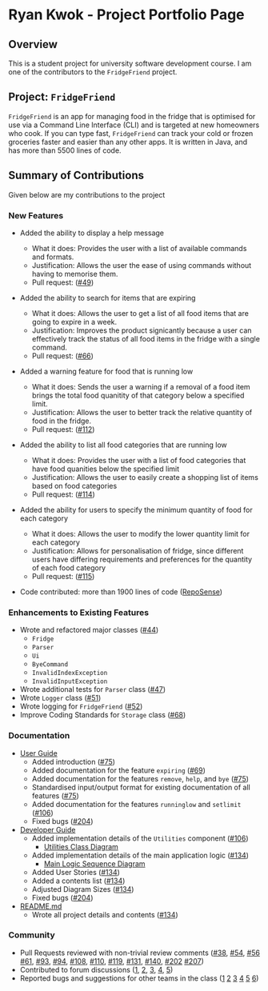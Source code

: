 # Ryan Kwok - Project Portfolio Page

## Overview

This is a student project for university software development course.
I am one of the contributors to the `FridgeFriend` project.

## Project: `FridgeFriend`

`FridgeFriend` is an app for managing food in the fridge that is optimised for use via a Command Line Interface (CLI) and is targeted at new homeowners who cook.
If you can type fast, `FridgeFriend` can track your cold or frozen groceries faster and easier than any other apps.
It is written in Java, and has more than 5500 lines of code.

## Summary of Contributions

Given below are my contributions to the project

### New Features

- Added the ability to display a help message
  - What it does: Provides the user with a list of available commands and formats.
  - Justification: Allows the user the ease of using commands without having to memorise them.
  - Pull request: ([#49](https://github.com/AY2021S2-CS2113-T10-1/tp/pull/49))

- Added the ability to search for items that are expiring
  - What it does: Allows the user to get a list of all food items that are going to expire in a week.
  - Justification: Improves the product signicantly because a user can effectively track the status of all food items in the fridge with a single command.
  - Pull request: ([#66](https://github.com/AY2021S2-CS2113-T10-1/tp/pull/66))

- Added a warning feature for food that is running low
  - What it does: Sends the user a warning if a removal of a food item brings the total food quanitity of that category below a specified limit.
  - Justification: Allows the user to better track the relative quantity of food in the fridge.
  - Pull request: ([#112](https://github.com/AY2021S2-CS2113-T10-1/tp/pull/112))

- Added the ability to list all food categories that are running low
  - What it does: Provides the user with a list of food categories that have food quanities below the specified limit
  - Justification: Allows the user to easily create a shopping list of items based on food categories
  - Pull request: ([#114](https://github.com/AY2021S2-CS2113-T10-1/tp/pull/114))

- Added the ability for users to specify the minimum quantity of food for each category
  - What it does: Allows the user to modify the lower quantity limit for each category
  - Justification: Allows for personalisation of fridge, since different users have differing requirements and preferences for the quantity of each food category
  - Pull request: ([#115](https://github.com/AY2021S2-CS2113-T10-1/tp/pull/115))

- Code contributed: more than 1900 lines of code ([RepoSense](https://nus-cs2113-ay2021s2.github.io/tp-dashboard/?search=kwokyto))

### Enhancements to Existing Features

- Wrote and refactored major classes ([#44](https://github.com/AY2021S2-CS2113-T10-1/tp/pull/45))
  - `Fridge`
  - `Parser`
  - `Ui`
  - `ByeCommand`
  - `InvalidIndexException`
  - `InvalidInputException`
- Wrote additional tests for `Parser` class ([#47](https://github.com/AY2021S2-CS2113-T10-1/tp/pull/47))
- Wrote `Logger` class ([#51](https://github.com/AY2021S2-CS2113-T10-1/tp/pull/51))
- Wrote logging for `FridgeFriend` ([#52](https://github.com/AY2021S2-CS2113-T10-1/tp/pull/52))
- Improve Coding Standards for `Storage` class ([#68](https://github.com/AY2021S2-CS2113-T10-1/tp/pull/68))

### Documentation

- [User Guide](../UserGuide.md)
  - Added introduction ([#75](https://github.com/AY2021S2-CS2113-T10-1/tp/pull/75/))
  - Added documentation for the feature `expiring` ([#69](https://github.com/AY2021S2-CS2113-T10-1/tp/pull/69))
  - Added documentation for the features `remove`, `help`, and `bye` ([#75](https://github.com/AY2021S2-CS2113-T10-1/tp/pull/75/))
  - Standardised input/output format for existing documentation of all features ([#75](https://github.com/AY2021S2-CS2113-T10-1/tp/pull/75/))
  - Added documentation for the features `runninglow` and `setlimit` ([#106](https://github.com/AY2021S2-CS2113-T10-1/tp/pull/106))
  - Fixed bugs ([#204](https://github.com/AY2021S2-CS2113-T10-1/tp/pull/204))
- [Developer Guide](../DeveloperGuide.md)
  - Added implementation details of the `Utilities` component ([#106](https://github.com/AY2021S2-CS2113-T10-1/tp/pull/106))
    - [Utilities Class Diagram](../diagrams/diagram_images/UtilitiesClassDiagram.png)
  - Added implementation details of the main application logic ([#134](https://github.com/AY2021S2-CS2113-T10-1/tp/pull/134))
    - [Main Logic Sequence Diagram](../diagrams/diagram_images/MainLogicSequenceDiagram.png)
  - Added User Stories ([#134](https://github.com/AY2021S2-CS2113-T10-1/tp/pull/134))
  - Added a contents list ([#134](https://github.com/AY2021S2-CS2113-T10-1/tp/pull/134))
  - Adjusted Diagram Sizes ([#134](https://github.com/AY2021S2-CS2113-T10-1/tp/pull/134))
  - Fixed bugs ([#204](https://github.com/AY2021S2-CS2113-T10-1/tp/pull/204))
- [README.md](../README.md)
  - Wrote all project details and contents ([#134](https://github.com/AY2021S2-CS2113-T10-1/tp/pull/134))

### Community

- Pull Requests reviewed with non-trivial review comments
    ([#38](https://github.com/AY2021S2-CS2113-T10-1/tp/pull/38),
    [#54](https://github.com/AY2021S2-CS2113-T10-1/tp/pull/54),
    [#56](https://github.com/AY2021S2-CS2113-T10-1/tp/pull/56)
    [#61](https://github.com/AY2021S2-CS2113-T10-1/tp/pull/61),
    [#93](https://github.com/AY2021S2-CS2113-T10-1/tp/pull/93),
    [#94](https://github.com/AY2021S2-CS2113-T10-1/tp/pull/94),
    [#108](https://github.com/AY2021S2-CS2113-T10-1/tp/pull/108),
    [#110](https://github.com/AY2021S2-CS2113-T10-1/tp/pull/110),
    [#119](https://github.com/AY2021S2-CS2113-T10-1/tp/pull/119),
    [#131](https://github.com/AY2021S2-CS2113-T10-1/tp/pull/131),
    [#140](https://github.com/AY2021S2-CS2113-T10-1/tp/pull/140),
    [#202](https://github.com/AY2021S2-CS2113-T10-1/tp/pull/202)
    [#207](https://github.com/AY2021S2-CS2113-T10-1/tp/pull/207))
- Contributed to forum discussions
    ([1](https://github.com/nus-cs2113-AY2021S2/forum/issues/23),
    [2](https://github.com/nus-cs2113-AY2021S2/forum/issues/30),
    [3](https://github.com/nus-cs2113-AY2021S2/forum/issues/45),
    [4](https://github.com/nus-cs2113-AY2021S2/forum/issues/49),
    [5](https://github.com/nus-cs2113-AY2021S2/forum/issues/53))
- Reported bugs and suggestions for other teams in the class
    ([1](https://github.com/nus-cs2113-AY2021S2/tp/pull/64)
    [2](https://github.com/kwokyto/ped/issues/1)
    [3](https://github.com/kwokyto/ped/issues/2)
    [4](https://github.com/kwokyto/ped/issues/3)
    [5](https://github.com/kwokyto/ped/issues/4)
    [6](https://github.com/kwokyto/ped/issues/5))
